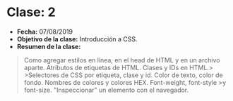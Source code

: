 # Clase: 2
* **Fecha:** 07/08/2019
* **Objetivo de la clase:** Introducción a CSS.	
* **Resumen de la clase:** 
> Como agregar estilos en línea, en el head de HTML y en un archivo aparte. Atributos de etiquetas de HTML. Clases y IDs en HTML.> >Selectores de CSS por etiqueta, clase y id.  Color de texto, color de fondo. Nombres de colores y colores HEX. Font-weight, font-style >y font-size. "Inspeccionar" un elemento con el navegador. 
